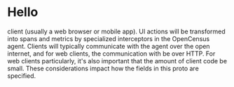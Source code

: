 # Hello

client (usually a web browser or mobile app). UI actions will be transformed
into spans and metrics by specialized interceptors in the OpenCensus agent.
Clients will typically communicate with the agent over the open internet,
and for web clients, the communication with be over HTTP. For web clients
particularly, it's also important that the amount of client code be small.
These considerations impact how the fields in this proto are specified.

